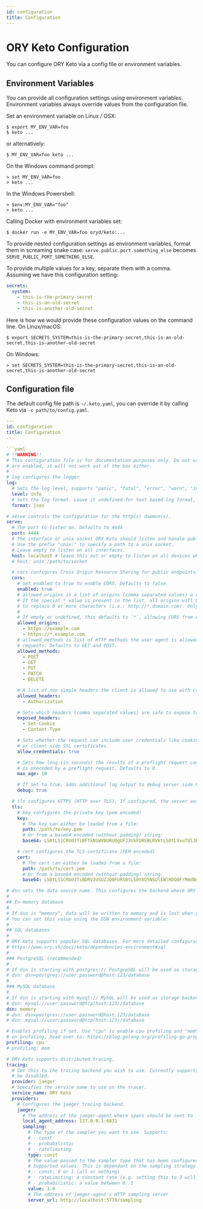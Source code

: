 ```yaml
---
id: configuration
title: Configuration
---
```


# ORY Keto Configuration

You can configure ORY Keto via a config file or environment variables.

## Environment Variables

You can provide all configuration settings using environment variables.
Environment variables always override values from the configuration file.

Set an environment variable on Linux / OSX:

```
$ export MY_ENV_VAR=foo
$ keto ...
```

or alternatively:

```
$ MY_ENV_VAR=foo keto ...
```

On the Windows command prompt:

```
> set MY_ENV_VAR=foo
> keto ...
```

In the Windows Powershell:

```
> $env:MY_ENV_VAR="foo"
> keto ...
```

Calling Docker with environment variables set:

```
$ docker run -e MY_ENV_VAR=foo oryd/keto:...
```

To provide nested configuration settings as environment variables, format them
in screaming snake case: `serve.public.port.something_else` becomes
`SERVE_PUBLIC_PORT_SOMETHING_ELSE`.

To provide multiple values for a key, separate them with a comma. Assuming we
have this configuration setting:

```yml
secrets:
  system:
    - this-is-the-primary-secret
    - this-is-an-old-secret
    - this-is-another-old-secret
```

Here is how we would provide these configuration values on the command line. On
Linux/macOS:

```
$ export SECRETS_SYSTEM=this-is-the-primary-secret,this-is-an-old-secret,this-is-another-old-secret
```

On Windows:

```
> set SECRETS_SYSTEM=this-is-the-primary-secret,this-is-an-old-secret,this-is-another-old-secret
```

## Configuration file

The default config file path is `~/.keto.yaml`, you can override it by calling
Keto via `-c path/to/config.yaml`.

````yaml
---
id: configuration
title: Configuration
---

```yaml
# !!WARNING!!
# This configuration file is for documentation purposes only. Do not use it in production. As all configuration items
# are enabled, it will not work out of the box either.
#
# log configures the logger
log:
  # Sets the log level, supports "panic", "fatal", "error", "warn", "info" and "debug". Defaults to "info".
  level: info
  # Sets the log format. Leave it undefined for text based log format, or set to "json" for JSON formatting.
  format: json

# serve controls the configuration for the http(s) daemon(s).
serve:
  # The port to listen on. Defaults to 4444
  port: 4444
  # The interface or unix socket ORY Keto should listen and handle public API requests on.
  # Use the prefix "unix:" to specify a path to a unix socket.
  # Leave empty to listen on all interfaces.
  host: localhost # leave this out or empty to listen on all devices which is the default
  # host: unix:/path/to/socket

  # cors configures Cross Origin Resource Sharing for public endpoints.
  cors:
    # set enabled to true to enable CORS. Defaults to false.
    enabled: true
    # allowed_origins is a list of origins (comma separated values) a cross-domain request can be executed from.
    # If the special * value is present in the list, all origins will be allowed. An origin may contain a wildcard (*)
    # to replace 0 or more characters (i.e.: http://*.domain.com). Only one wildcard can be used per origin.
    #
    # If empty or undefined, this defaults to `*`, allowing CORS from every domain (if cors.enabled: true).
    allowed_origins:
      - https://example.com
      - https://*.example.com
    # allowed_methods is list of HTTP methods the user agent is allowed to use with cross-domain
    # requests. Defaults to GET and POST.
    allowed_methods:
      - POST
      - GET
      - PUT
      - PATCH
      - DELETE

    # A list of non simple headers the client is allowed to use with cross-domain requests.
    allowed_headers:
      - Authorization

    # Sets which headers (comma separated values) are safe to expose to the API of a CORS API specification
    exposed_headers:
      - Set-Cookie
      - Content-Type

    # Sets whether the request can include user credentials like cookies, HTTP authentication
    # or client side SSL certificates.
    allow_credentials: true

    # Sets how long (in seconds) the results of a preflight request can be cached. If set to 0, every request
    # is preceded by a preflight request. Defaults to 0.
    max_age: 10

    # If set to true, adds additional log output to debug server side CORS issues. Defaults to false.
    debug: true

  # tls configures HTTPS (HTTP over TLS). If configured, the server automatically supports HTTP/2.
  tls:
    # key configures the private key (pem encoded)
    key:
      # The key can either be loaded from a file:
      path: /path/to/key.pem
      # Or from a base64 encoded (without padding) string:
      base64: LS0tLS1CRUdJTiBFTkNSWVBURUQgUFJJVkFURSBLRVktLS0tLVxuTUlJRkRqQkFCZ2txaGtpRzl3MEJCUTB3...

    # cert configures the TLS certificate (PEM encoded)
    cert:
      # The cert can either be loaded from a file:
      path: /path/to/cert.pem
      # Or from a base64 encoded (without padding) string:
      base64: LS0tLS1CRUdJTiBDRVJUSUZJQ0FURS0tLS0tXG5NSUlEWlRDQ0FrMmdBd0lCQWdJRVY1eE90REFOQmdr...

# dsn sets the data source name. This configures the backend where ORY Keto persists data.
#
## In-memory database
#
# If dsn is "memory", data will be written to memory and is lost when you restart this instance.
# You can set this value using the DSN environment variable:
#
## SQL databases
#
# ORY Keto supports popular SQL databases. For more detailed configuration information go to:
# https://www.ory.sh/docs/keto/dependencies-environment#sql
#
### PostgreSQL (recommended)
#
# If dsn is starting with postgres:// PostgreSQL will be used as storage backend:
# dsn: dsn=postgres://user:password@host:123/database
#
### MySQL database
#
# If dsn is starting with mysql:// MySQL will be used as storage backend:
# dsn: mysql://user:password@tcp(host:123)/database
dsn: memory
# dsn: dsn=postgres://user:password@host:123/database
# dsn: mysql://user:password@tcp(host:123)/database

# Enables profiling if set. Use "cpu" to enable cpu profiling and "mem" to enable memory profiling. For more details
# on profiling, head over to: https://blog.golang.org/profiling-go-programs
profiling: cpu
# profiling: mem

# ORY Keto supports distributed tracing.
tracing:
  # Set this to the tracing backend you wish to use. Currently supports jaeger. If omitted or empty, tracing will
  # be disabled.
  provider: jaeger
  # Specifies the service name to use on the tracer.
  service_name: ORY Keto
  providers:
    # Configures the jaeger tracing backend.
    jaeger:
      # The address of the jaeger-agent where spans should be sent to
      local_agent_address: 127.0.0.1:6831
      sampling:
        # The type of the sampler you want to use. Supports:
        # - const
        # - probabilistic
        # - ratelimiting
        type: const
        # The value passed to the sampler type that has been configured.
        # Supported values: This is dependant on the sampling strategy used:
        # - const: 0 or 1 (all or nothing)
        # - rateLimiting: a constant rate (e.g. setting this to 3 will sample requests with the rate of 3 traces per second)
        # - probabilistic: a value between 0..1
        value: 1.0
        # The address of jaeger-agent's HTTP sampling server
        server_url: http://localhost:5778/sampling
````
